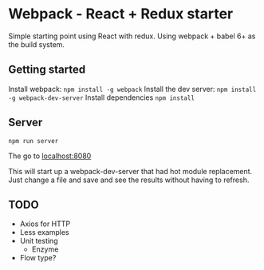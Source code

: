 Webpack - React + Redux starter
==============================
Simple starting point using React with redux.  Using webpack + babel 6+ 
as the build system. 

Getting started
------------------------------
Install webpack: `npm install -g webpack`
Install the dev server: `npm install -g webpack-dev-server`
Install dependencies `npm install`

Server
------------------------------
`npm run server`

The go to [localhost:8080](http://localhost:8080)

This will start up a webpack-dev-server that had hot module
replacement.  Just change a file and save and see the results
without having to refresh.



TODO
-----------
* Axios for HTTP
* Less examples
* Unit testing
    * Enzyme
* Flow type?